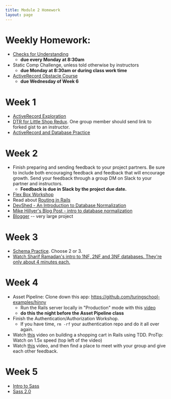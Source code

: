 ```yaml
---
title: Module 2 Homework
layout: page
---
```


# Weekly Homework:

- [Checks for Understanding](https://github.com/turingschool/checks-for-understanding/blob/master/module-2/backend)
  - **due every Monday at 8:30am**
- Static Comp Challenge, unless told otherwise by instructors
  - **due Monday at 8:30am or during class work time**
- [ActiveRecord Obstacle Course](../misc/active_record_obstacle_course)
  - **due Wednesday of Week 6**


# Week 1

- [ActiveRecord Exploration](../homework/activerecord_exploration)
- [DTR for Little Shop Redux](https://github.com/turingschool-projects/little-shop-redux). One group member should send link to forked gist to an instructor.
- [ActiveRecord and Database Practice](../homework/activerecord_and_database_practice)


# Week 2

- Finish preparing and sending feedback to your project partners. Be sure to include both encouraging feedback and feedback that will encourage growth. Send your feedback through a group DM on Slack to your partner and instructors.
  - **Feedback is due in Slack by the project due date.**
- [Flex Box Workshop](http://backend.turing.io/module2/lessons/flexbox_workshop)
- Read about [Routing in Rails](https://www.theodinproject.com/courses/ruby-on-rails/lessons/routing)
- [DevShed - An Introduction to Database Normalization](http://www.devshed.com/c/a/mysql/an-introduction-to-database-normalization/)
- [Mike Hillyer's Blog Post - intro to database normalization](http://mikehillyer.com/articles/an-introduction-to-database-normalization/)
- [Blogger](http://backend.turing.io/module2/misc/blogger) -- very large project


# Week 3

- [Schema Practice](http://backend.turing.io/module2/misc/schema_practice). Choose 2 or 3.
- [Watch Sharif Ramadan's intro to 1NF, 2NF and 3NF databases. They're only about 4 minutes each.](https://www.youtube.com/watch?v=K7vzLrGCV50&list=PLQ9AAKW8HuJ5m0rmHKL88ZyjOIKejvrj0)


# Week 4

- Asset Pipeline: Clone down this app: https://github.com/turingschool-examples/hinny
  - Run the Rails server locally in "Production" mode with this [video](https://vimeo.com/255927334)
  - **do this the night before the Asset Pipeline class**
- Finish the Authentication/Authorization Workshop.
  - If you have time, `rm -rf` your authentication repo and do it all over again.
- Watch [this](https://vimeo.com/135210007) video on building a shopping cart in Rails using TDD. ProTip: Watch on 1.5x speed (top left of the video)
- Watch [this](https://brightonruby.com/2017/this-code-sucks-a-story-about-non-violent-communication-nadia-odunayo/) video, and then find a place to meet with your group and give each other feedback.

# Week 5

- [Intro to Sass](../lessons/intro_to_sass)
- [Sass 2.0](../lessons/sass_2.0)
